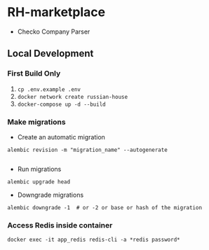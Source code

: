 # RH-marketplace

*  Checko Company Parser

## Local Development

### First Build Only
1. `cp .env.example .env`
2. `docker network create russian-house`
3. `docker-compose up -d --build`

### Make migrations
- Create an automatic migration
```shell
alembic revision -m "migration_name" --autogenerate


```
- Run migrations
```shell
alembic upgrade head
```
- Downgrade migrations
```shell
alembic downgrade -1  # or -2 or base or hash of the migration
```

### Access Redis inside container
```shell
docker exec -it app_redis redis-cli -a *redis password*
```
